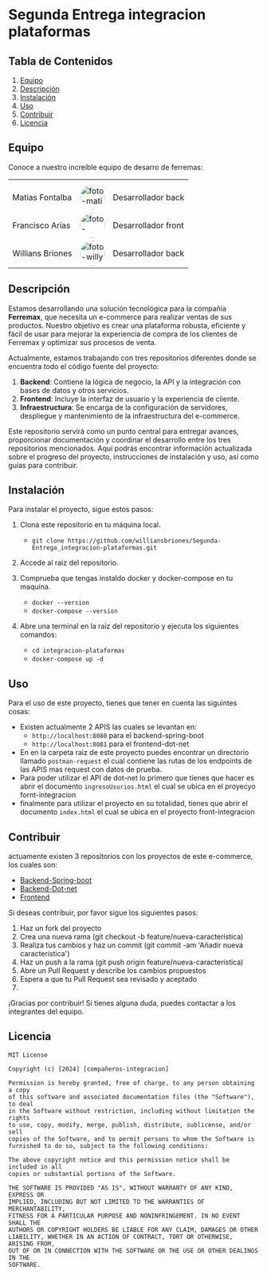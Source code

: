 # Segunda Entrega integracion plataformas

## Tabla de Contenidos
1. [Equipo](#equipo)
2. [Descripción](#descripción)
3. [Instalación](#instalación)
4. [Uso](#uso)
5. [Contribuir](#contribuir)
6. [Licencia](#licencia)

## Equipo
Conoce a nuestro increíble equipo de desarro de ferremas:
<table>
  <tr>
    <th></th>
    <th></th>
    <th></th>
  </tr>
  <tr>
    <td>Matias Fontalba</td>
    <td><img src="https://avatars.githubusercontent.com/u/107446621?v=4"  alt="foto-mati" width="50" height="50" style="border-radius: 50%;"></td>
    <td>Desarrollador back</td>
</tr>
  <tr>
    <td>Francisco Arias</td>
    <td><img src="https://avatars.githubusercontent.com/u/107446720?v=4" alt="foto-pancho" width="50" height="50" style="border-radius: 50%;"></td>
    <td>Desarrollador front</td>
  </tr>
  <tr>
    <td>Willians Briones</td>
    <td><img src="https://avatars.githubusercontent.com/u/107446673?v=4" alt="foto-willy" width="50" height="50" style="border-radius: 50%;"></td>
    <td>Desarrollador back</td>
  </tr>
</table>

## Descripción

Estamos desarrollando una solución tecnológica para la compañía **Ferremax**, que necesita un e-commerce para realizar ventas de sus productos. Nuestro objetivo es crear una plataforma robusta, eficiente y fácil de usar para mejorar la experiencia de compra de los clientes de Ferremax y optimizar sus procesos de venta.

Actualmente, estamos trabajando con tres repositorios diferentes donde se encuentra todo el código fuente del proyecto:

1. **Backend**: Contiene la lógica de negocio, la API y la integración con bases de datos y otros servicios.
2. **Frontend**: Incluye la interfaz de usuario y la experiencia de cliente.
3. **Infraestructura**: Se encarga de la configuración de servidores, despliegue y mantenimiento de la infraestructura del e-commerce.

Este repositorio servirá como un punto central para entregar avances, proporcionar documentación y coordinar el desarrollo entre los tres repositorios mencionados. Aquí podrás encontrar información actualizada sobre el progreso del proyecto, instrucciones de instalación y uso, así como guías para contribuir.

## Instalación

Para instalar el proyecto, sigue estos pasos:

1. Clona este repositorio en tu máquina local.
   - `git clone https://github.com/williansbriones/Segunda-Entrega_integracion-plataformas.git`
2. Accede al raiz del repositorio.

3. Comprueba que tengas instaldo docker y docker-compose en tu maquina.
   - `docker --version`
   - `docker-compose --version` 
4. Abre una terminal en la raiz del repositorio y ejecuta los siguientes comandos:
   - `cd integracion-plataformas`
   - `docker-compose up -d`

## Uso 
Para el uso de este proyecto, tienes que tener en cuenta las siguintes cosas:

- Existen actualmente 2 APIS las cuales se levantan en:
  - `http://localhost:8080` para el backend-spring-boot
  - `http://localhost:8081` para el frontend-dot-net
- En en la carpeta raiz de este proyecto puedes encontrar un directorio llamado `postman-request` el cual contiene las rutas de los endpoints de las APIS mas request con datos de prueba. 
- Para poder utilizar el API de dot-net lo primero que tienes que hacer es abrir el documento `ingresoUsurios.html` el cual se ubica en el proyecyo fornt-integracion
- finalmente para utilizar el proyecto en su totalidad, tienes  que abrir el documento `index.html` el cual se ubica en el proyecto front-integracion

## Contribuir
actuamente existen 3 repositorios con los proyectos de este e-commerce, los cuales son:
- [Backend-Spring-boot](https://github.com/williansbriones/Integraci-n-de-plataformas)
- [Backend-Dot-net](https://github.com/MatiasFontalba/FerreteriaApi)
- [Frontend](https://github.com/williansbriones/front-integracion)
  
Si deseas contribuir, por favor sigue los siguientes pasos:

1. Haz un fork del proyecto
2. Crea una nueva rama (git checkout -b feature/nueva-característica)
3. Realiza tus cambios y haz un commit (git commit -am 'Añadir nueva característica')
4. Haz un push a la rama (git push origin feature/nueva-característica)
5. Abre un Pull Request y describe los cambios propuestos
6. Espera a que tu Pull Request sea revisado y aceptado
7. 
¡Gracias por contribuir! Si tienes alguna duda, puedes contactar a los integrantes del equipo.

## Licencia
```text
MIT License

Copyright (c) [2024] [compañeros-integracion]

Permission is hereby granted, free of charge, to any person obtaining a copy
of this software and associated documentation files (the "Software"), to deal
in the Software without restriction, including without limitation the rights
to use, copy, modify, merge, publish, distribute, sublicense, and/or sell
copies of the Software, and to permit persons to whom the Software is
furnished to do so, subject to the following conditions:

The above copyright notice and this permission notice shall be included in all
copies or substantial portions of the Software.

THE SOFTWARE IS PROVIDED "AS IS", WITHOUT WARRANTY OF ANY KIND, EXPRESS OR
IMPLIED, INCLUDING BUT NOT LIMITED TO THE WARRANTIES OF MERCHANTABILITY,
FITNESS FOR A PARTICULAR PURPOSE AND NONINFRINGEMENT. IN NO EVENT SHALL THE
AUTHORS OR COPYRIGHT HOLDERS BE LIABLE FOR ANY CLAIM, DAMAGES OR OTHER
LIABILITY, WHETHER IN AN ACTION OF CONTRACT, TORT OR OTHERWISE, ARISING FROM,
OUT OF OR IN CONNECTION WITH THE SOFTWARE OR THE USE OR OTHER DEALINGS IN THE
SOFTWARE.